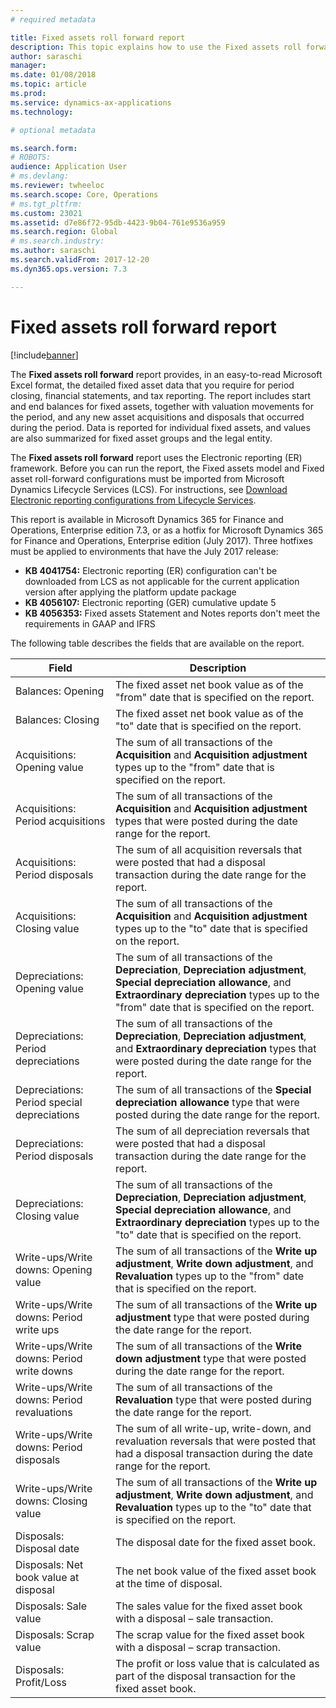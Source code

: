 ```yaml
---
# required metadata

title: Fixed assets roll forward report
description: This topic explains how to use the Fixed assets roll forward report.
author: saraschi
manager: 
ms.date: 01/08/2018
ms.topic: article
ms.prod: 
ms.service: dynamics-ax-applications
ms.technology: 

# optional metadata

ms.search.form: 
# ROBOTS: 
audience: Application User
# ms.devlang: 
ms.reviewer: twheeloc
ms.search.scope: Core, Operations
# ms.tgt_pltfrm: 
ms.custom: 23021
ms.assetid: d7e86f72-95db-4423-9b04-761e9536a959
ms.search.region: Global
# ms.search.industry: 
ms.author: saraschi
ms.search.validFrom: 2017-12-20
ms.dyn365.ops.version: 7.3

---
```

# Fixed assets roll forward report

[!include[banner](../includes/banner.md)]

The **Fixed assets roll forward** report provides, in an easy-to-read Microsoft Excel format, the detailed fixed asset data that you require for period closing, financial statements, and tax reporting. The report includes start and end balances for fixed assets, together with valuation movements for the period, and any new asset acquisitions and disposals that occurred during the period. Data is reported for individual fixed assets, and values are also summarized for fixed asset groups and the legal entity.

The **Fixed assets roll forward** report uses the Electronic reporting (ER) framework. Before you can run the report, the Fixed assets model and Fixed asset roll-forward configurations must be imported from Microsoft Dynamics Lifecycle Services (LCS). For instructions, see [Download Electronic reporting configurations from Lifecycle Services](https://docs.microsoft.com/en-us/dynamics365/unified-operations/dev-itpro/analytics/download-electronic-reporting-configuration-lcs).

This report is available in Microsoft Dynamics 365 for Finance and Operations, Enterprise edition 7.3, or as a hotfix for Microsoft Dynamics 365 for Finance and Operations, Enterprise edition (July 2017). Three hotfixes must be applied to environments that have the July 2017 release:

- **KB 4041754:** Electronic reporting (ER) configuration can't be downloaded from LCS as not applicable for the current application version after applying the platform update package
- **KB 4056107:** Electronic reporting (GER) cumulative update 5
- **KB 4056353:** Fixed assets Statement and Notes reports don't meet the requirements in GAAP and IFRS

The following table describes the fields that are available on the report.

| Field                                       | Description |
|---------------------------------------------|-------------|
| Balances: Opening                           | The fixed asset net book value as of the "from" date that is specified on the report. |
| Balances: Closing                           | The fixed asset net book value as of the "to" date that is specified on the report. |
| Acquisitions: Opening value                 | The sum of all transactions of the **Acquisition** and **Acquisition adjustment** types up to the "from" date that is specified on the report. |
| Acquisitions: Period acquisitions           | The sum of all transactions of the **Acquisition** and **Acquisition adjustment** types that were posted during the date range for the report. |
| Acquisitions: Period disposals              | The sum of all acquisition reversals that were posted that had a disposal transaction during the date range for the report. |
| Acquisitions: Closing value                 | The sum of all transactions of the **Acquisition** and **Acquisition adjustment** types up to the "to" date that is specified on the report. |
| Depreciations: Opening value                | The sum of all transactions of the **Depreciation**, **Depreciation adjustment**, **Special depreciation allowance**, and **Extraordinary depreciation** types up to the "from" date that is specified on the report. |
| Depreciations: Period depreciations         | The sum of all transactions of the **Depreciation**, **Depreciation adjustment**, and **Extraordinary depreciation** types that were posted during the date range for the report. |
| Depreciations: Period special depreciations | The sum of all transactions of the **Special depreciation allowance** type that were posted during the date range for the report. |
| Depreciations: Period disposals             | The sum of all depreciation reversals that were posted that had a disposal transaction during the date range for the report. |
| Depreciations: Closing value                | The sum of all transactions of the **Depreciation**, **Depreciation adjustment**, **Special depreciation allowance**, and **Extraordinary depreciation** types up to the "to" date that is specified on the report. |
| Write-ups/Write downs: Opening value        | The sum of all transactions of the **Write up adjustment**, **Write down adjustment**, and **Revaluation** types up to the "from" date that is specified on the report. |
| Write-ups/Write downs: Period write ups     | The sum of all transactions of the **Write up adjustment** type that were posted during the date range for the report. |
| Write-ups/Write downs: Period write downs   | The sum of all transactions of the **Write down adjustment** type that were posted during the date range for the report. |
| Write-ups/Write downs: Period revaluations  | The sum of all transactions of the **Revaluation** type that were posted during the date range for the report. |
| Write-ups/Write downs: Period disposals     | The sum of all write-up, write-down, and revaluation reversals that were posted that had a disposal transaction during the date range for the report. |
| Write-ups/Write downs: Closing value        | The sum of all transactions of the **Write up adjustment**, **Write down adjustment**, and **Revaluation** types up to the "to" date that is specified on the report. |
| Disposals: Disposal date                    | The disposal date for the fixed asset book. |
| Disposals: Net book value at disposal       | The net book value of the fixed asset book at the time of disposal. |
| Disposals: Sale value                       | The sales value for the fixed asset book with a disposal – sale transaction. |
| Disposals: Scrap value                      | The scrap value for the fixed asset book with a disposal – scrap transaction. |
| Disposals: Profit/Loss                      | The profit or loss value that is calculated as part of the disposal transaction for the fixed asset book. |
